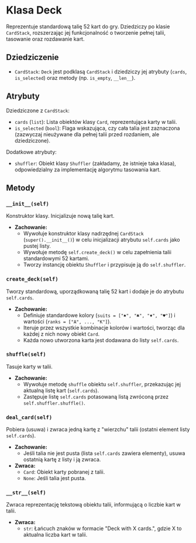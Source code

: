 # Klasa Deck

Reprezentuje standardową talię 52 kart do gry. Dziedziczy po klasie `CardStack`, rozszerzając jej funkcjonalność o tworzenie pełnej talii, tasowanie oraz rozdawanie kart.

## Dziedziczenie

*   `CardStack`: `Deck` jest podklasą `CardStack` i dziedziczy jej atrybuty (`cards`, `is_selected`) oraz metody (np. `is_empty`, `__len__`).

## Atrybuty

Dziedziczone z `CardStack`:
*   `cards` (`list`): Lista obiektów klasy `Card`, reprezentująca karty w talii.
*   `is_selected` (`bool`): Flaga wskazująca, czy cała talia jest zaznaczona (zazwyczaj nieużywane dla pełnej talii przed rozdaniem, ale dziedziczone).

Dodatkowe atrybuty:
*   `shuffler`: Obiekt klasy `Shuffler` (zakładamy, że istnieje taka klasa), odpowiedzialny za implementację algorytmu tasowania kart.

## Metody

### `__init__(self)`
Konstruktor klasy. Inicjalizuje nową talię kart.

*   **Zachowanie:**
    *   Wywołuje konstruktor klasy nadrzędnej `CardStack` (`super().__init__()`) w celu inicjalizacji atrybutu `self.cards` jako pustej listy.
    *   Wywołuje metodę `self.create_deck()` w celu zapełnienia talii standardowymi 52 kartami.
    *   Tworzy instancję obiektu `Shuffler` i przypisuje ją do `self.shuffler`.

### `create_deck(self)`
Tworzy standardową, uporządkowaną talię 52 kart i dodaje je do atrybutu `self.cards`.

*   **Zachowanie:**
    *   Definiuje standardowe kolory (`suits = ["♠", "♣", "♦", "♥"]`) i wartości (`ranks = ["A", ..., "K"]`).
    *   Iteruje przez wszystkie kombinacje kolorów i wartości, tworząc dla każdej z nich nowy obiekt `Card`.
    *   Każda nowo utworzona karta jest dodawana do listy `self.cards`.

### `shuffle(self)`
Tasuje karty w talii.

*   **Zachowanie:**
    *   Wywołuje metodę `shuffle` obiektu `self.shuffler`, przekazując jej aktualną listę kart (`self.cards`).
    *   Zastępuje listę `self.cards` potasowaną listą zwróconą przez `self.shuffler.shuffle()`.

### `deal_card(self)`
Pobiera (usuwa) i zwraca jedną kartę z "wierzchu" talii (ostatni element listy `self.cards`).

*   **Zachowanie:**
    *   Jeśli talia nie jest pusta (lista `self.cards` zawiera elementy), usuwa ostatnią kartę z listy i ją zwraca.
*   **Zwraca:**
    *   `Card`: Obiekt karty pobranej z talii.
    *   `None`: Jeśli talia jest pusta.

### `__str__(self)`
Zwraca reprezentację tekstową obiektu talii, informującą o liczbie kart w talii.

*   **Zwraca:**
    *   `str`: Łańcuch znaków w formacie "Deck with X cards.", gdzie X to aktualna liczba kart w talii.